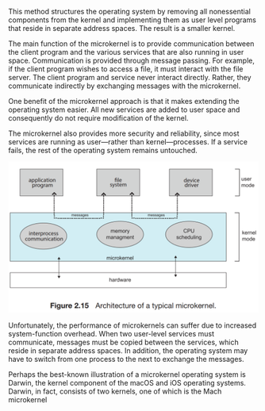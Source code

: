 This method structures the operating system by removing all nonessential components from the kernel and implementing them as user level programs that reside in separate address spaces. The result is a smaller kernel. 

The main function of the microkernel is to provide communication between the client program and the various services that are also running in user space. Communication is provided through message passing. For example, if the client program wishes to access a file, it must interact with the file server. The client program and service never interact directly. Rather, they communicate indirectly by exchanging messages with the microkernel.

One benefit of the microkernel approach is that it makes extending the operating system easier. All new services are added to user space and consequently do not require modification of the kernel.

The microkernel also provides more security and reliability, since most services are running as user—rather than kernel—processes. If a service fails, the rest of the operating system remains untouched.

![microkernel](microkernel.png)

Unfortunately, the performance of microkernels can suffer due to increased system-function overhead. When two user-level services must communicate, messages must be copied between the services, which reside in separate address spaces. In addition, the operating system may have to switch from one process to the next to exchange the messages.

Perhaps the best-known illustration of a microkernel operating system is Darwin, the kernel component of the macOS and iOS operating systems. Darwin, in fact, consists of two kernels, one of which is the Mach microkernel

